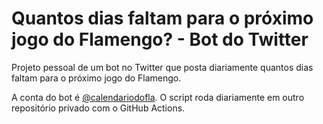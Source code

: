# Quantos dias faltam para o próximo jogo do Flamengo? - Bot do Twitter
Projeto pessoal de um bot no Twitter que posta diariamente quantos dias faltam para o próximo jogo do Flamengo.

A conta do bot é [@calendariodofla](https://twitter.com/calendariodofla). O script roda diariamente em outro repositório privado com o GitHub Actions.

